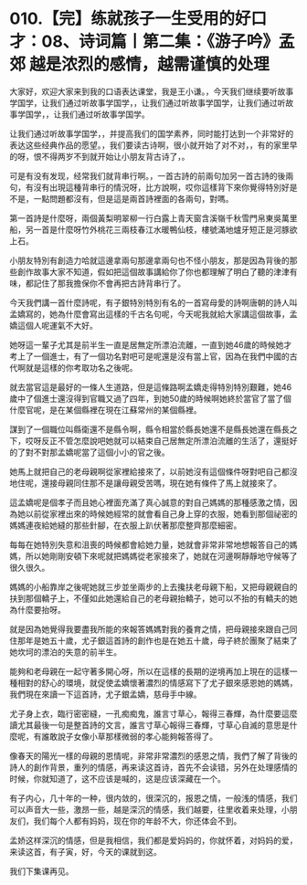 # 010.【完】练就孩子一生受用的好口才：08、诗词篇丨第二集：《游子吟》孟郊 越是浓烈的感情，越需谨慎的处理

大家好，欢迎大家来到我的口语表达课堂，我是王小谦。，今天我们继续要听故事学国学，让我们通过听故事学国学，，让我们通过听故事学国学，让我们通过听故事学国学，，让我们通过听故事学国学。

让我们通过听故事学国学，，并提高我们的国学素养，同时能打达到一个非常好的表达这些经典作品的愿望。，我们要读古诗啊，很小就开始了对不对，，有的家里早的呀，恨不得两岁不到就开始让小朋友背古诗了，。

可是有没有发现，经常我们就背串行啊。，一首古詩的前兩句加另一首古詩的後兩句，有沒有出現這種背串行的情況呀，比方說啊，哎你這樣背下來你覺得特別好是不是，一點問題都沒有，但是這是兩首詩裡面的各兩句，對嗎。

第一首詩是什麼呀，兩個黃梨明翠柳一行白露上青天窗含溪嶺千秋雪門帛東吳萬里船，另一首是什麼呀竹外桃花三兩枝春江水暖鴨仙枝，樓號滿地爐牙短正是河豚欲上石。

小朋友特別有創造力哈就這邊拿兩句那邊拿兩句也不怪小朋友，那是因為背後的那些創作故事大家不知道，假如把這個故事講給你了你也都理解了明白了聽的津津有味，都記住了那我擔保你不會再把古詩背串行了。

今天我們講一首什麼詩呢，有子銀特別特別有名的一首寫母愛的詩啊唐朝的詩人叫孟嬌寫的，她為什麼會寫出這樣的千古名句呢，今天呢我就給大家講這個故事，孟嬌這個人呢運氣不大好。

她呀這一輩子尤其是前半生一直是居無定所漂泊流離，一直到她46歲的時候她才考上了一個進士，有了一個功名對吧可是呢還是沒有當上官，因為在我們中國的古代啊就是這樣的你考取功名之後呢。

就去當官這是最好的一條人生道路，但是這條路啊孟嬌走得特別特別艱難，她46歲中了個進士還沒得到官職又過了四年，到她50歲的時候啊她終於當官了當了個什麼官呢，是在某個縣裡在現在江蘇常州的某個縣裡。

謀到了一個職位叫縣衛還不是縣令啊，縣令相當於縣長她還不是縣長她還在縣長之下，哎呀反正不管怎麼說吧她就可以結束自己居無定所漂泊流離的生活了，還挺好的了對不對那孟嬌呢當了這個小小的官之後。

她馬上就把自己的老母親啊從家裡給接來了，以前她沒有這個條件呀對吧自己都沒地住呢，還接母親同住那不是讓母親受苦嗎，現在她有條件了馬上就接來了。

這孟嬌呢是個孝子而且她心裡面充滿了真心誠意的對自己媽媽的那種感激之情，因為她以前從家裡出來的時候她經常的就會看自己身上穿的衣服，她看到那個祕密的媽媽連夜給她縫的那些針腳，在衣服上趴伏著那麼整齊那麼細密。

每每在她特別失意和沮喪的時候都會給她力量，她就會非常非常地想報答自己的媽媽，所以她剛剛安頓下來呢就把媽媽從老家接來了，她就在河邊啊靜靜地守候等了很久很久。

媽媽的小船靠岸之後呢她就三步並坐兩步的上去攙扶老母親下船，又把母親親自的扶到那個轎子上，不僅如此她還給自己的老母親抬轎子，她可以不抬的有轎夫的她為什麼要抬呀。

就是因為她覺得我要盡我所能的來報答媽媽對我的養育之情，把母親接來跟自己同住那年是她五十歲，尤子銀這首詩的創作也是在她五十歲，母子終於團聚了結束了她坎坷的漂泊的失意的前半生。

能夠和老母親在一起守著多開心呀，所以在這樣的長期的逆境再加上現在的這樣一種相對的舒心的環境，就促使孟嬌懷著濃烈的情感寫下了尤子銀來感恩她的媽媽，我們現在來讀一下這首詩，尤子銀孟嬌，慈母手中線。

尤子身上衣，臨行密密縫，一孔痴痴鬼，誰言寸草心，報得三春輝，為什麼要這麼讀尤其最後一句是整首詩的文言，誰言寸草心報得三春輝，寸草心自滅的意思是什麼呢，有誰敢說子女像小草那樣微弱的孝心能夠報答得了。

像春天的陽光一樣的母親的恩情呢，非常非常濃烈的感恩之情，我們了解了背後的詩人的創作背景，重列的情感，再来读这首诗，首先不会读错，另外在处理感情的时候，你就知道了，这不应该是喊的，这是应该深藏在一个。

有子内心，几十年的一种，很内敛的，很深沉的，报恩之情，一般浅的情感，我们可以声音大一些，激昂一些，越是深沉的情感，我们越要，往里收着来处理，小朋友们，我们每个人都有妈妈，现在你的年龄不大，你还体会不到。

孟娇这样深沉的情感，但是我相信，我们都是爱妈妈的，你就怀着，对妈妈的爱，来读这首，有子寅，好，今天的课就到这。

我们下集课再见。